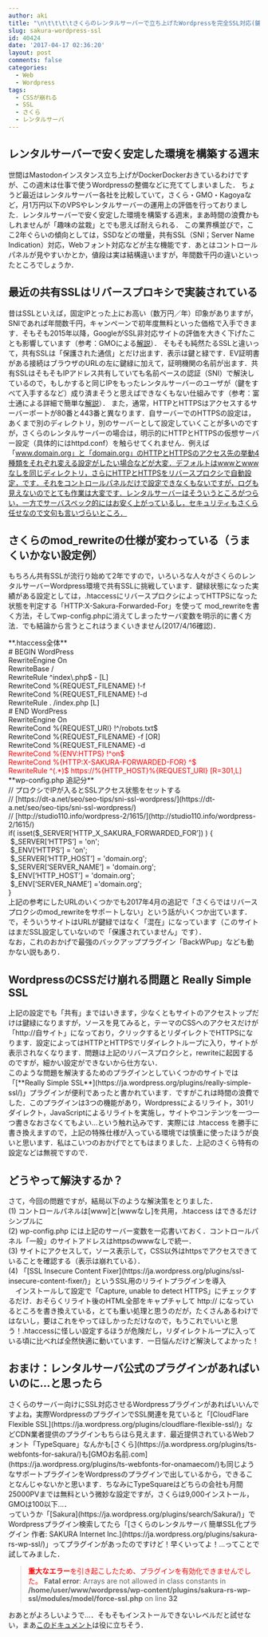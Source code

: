 ```yaml
---
author: aki
title: "\n\t\t\t\tさくらのレンタルサーバーで立ち上げたWordpressを完全SSL対応(鍵緑)にするメモ\t\t"
slug: sakura-wordpress-ssl
id: 40424
date: '2017-04-17 02:36:20'
layout: post
comments: false
categories:
  - Web
  - Wordpress
tags:
  - CSSが崩れる
  - SSL
  - さくら
  - レンタルサーバ
---
```


## レンタルサーバーで安く安定した環境を構築する週末

世間はMastodonインスタンス立ち上げがDockerDockerおきているわけですが、この週末は仕事で使うWordpressの整備などに充ててしまいました． ちょうど最近はレンタルサーバー各社を比較していて，さくら・GMO・Kagoyaなど，月1万円以下のVPSやレンタルサーバーの運用上の評価を行っておりました．レンタルサーバーで安く安定した環境を構築する週末，まあ時間の浪費かもしれませんが「趣味の盆栽」とでも思えば耐えられる． この業界横並びで，ここ2年ぐらいの傾向としては，SSDなどの増量，共有SSL（SNI；Server Name Indication）対応，Webフォント対応などが主な機能です．あとはコントロールパネルが見やすいかとか，値段は実は結構違いますが，年間数千円の違いといったところでしょうか．

## 最近の共有SSLはリバースプロキシで実装されている

昔はSSLといえば，固定IPとった上にお高い（数万円／年）印象がありますが，SNIであれば年間数千円，キャンペーンで初年度無料といった価格で入手できます．そもそも2015年以降，GoogleがSSL非対応サイトの評価を大きく下げたことも影響しています（参考：GMOによる[解説](https://jp.globalsign.com/blog/2015/server_name_indication.html)）． そもそも純然たるSSLと違いって，共有SSLは「保護された通信」とだけ出ます．表示は鍵と緑です．EV証明書がある接続はブラウザのURLの左に鍵緑に加えて，証明機関の名前が出ます．共有SSLはそもそもIPアドレス共有していても名前ベースの認証（SNI）で解決しているので，もしかすると同じIPをもったレンタルサーバーのユーザが（鍵をすべて入手するなど）成り済まそうと思えばできなくもない仕組みです（参考：富士通による詳細で簡単な[解説](http://www.fujitsu.com/jp/products/network/security-bandwidth-control-load-balancer/ipcom/material/data/2/2.html)）． また，通常，HTTPとHTTPSはアクセスするサーバーポートが80番と443番と異なります．自サーバーでのHTTPSの設定は，あくまで別のディレクトリ，別のサーバーとして設定していくことが多いのですが，さくらのレンタルサーバーの場合は，明示的にHTTPとHTTPSの仮想サーバー設定（具体的にはhttpd.conf）を触らせてくれません．例えば「www.domain.org」と「domain.org」のHTTPとHTTPSのアクセス先の挙動4種類をそれぞれ変える設定がしたい場合などが大変．デフォルトはwwwとwwwなしを同じディレクトリ，さらにHTTPとHTTPSをリバースプロクシで自動設定，です．それをコントロールパネルだけで設定できなくもないですが，ログも見えないのでとても作業は大変です．レンタルサーバーはそういうところがつらい，一方でサーバスペック的にはお安く上がっているし，セキュリティもさくら任せなので文句も言いづらいところ．

## さくらのmod_rewriteの仕様が変わっている（うまくいかない設定例）

もちろん共有SSLが流行り始めて2年ですので，いろいろな人々がさくらのレンタルサーバーWordpress環境で共有SSLに挑戦しています．鍵緑状態になった実績がある設定としては，.htaccessにリバースプロクシによってHTTPSになった状態を判定する「HTTP:X-Sakura-Forwarded-For」を使って mod_rewriteを書く方法，そしてwp-config.phpに消えてしまったサーバ変数を明示的に書く方法．でも結論から言うとこれはうまくいきません(2017/4/16確認)．

<div>**.htaccess全体**</div>

<div># BEGIN WordPress</div>

<div><IfModule mod_rewrite.c></div>

<div>RewriteEngine On</div>

<div>RewriteBase /</div>

<div>RewriteRule ^index\.php$ - [L]</div>

<div>RewriteCond %{REQUEST_FILENAME} !-f</div>

<div>RewriteCond %{REQUEST_FILENAME} !-d</div>

<div>RewriteRule . /index.php [L]</div>

<div></IfModule></div>

<div># END WordPress</div>

<div>RewriteEngine On</div>

<div>RewriteCond %{REQUEST_URI} !^/robots.txt$</div>

<div>RewriteCond %{REQUEST_FILENAME} -f [OR]</div>

<div>RewriteCond %{REQUEST_FILENAME} -d</div>

<div><span style="color: #ff0000;">RewriteCond %{ENV:HTTPS} !^on$</span></div>

<div><span style="color: #ff0000;">RewriteCond %{HTTP:X-SAKURA-FORWARDED-FOR} ^$</span></div>

<div><span style="color: #ff0000;">RewriteRule ^(.*)$ https://%{HTTP_HOST}%{REQUEST_URI} [R=301,L]</span></div>

<div>**wp-config.php 追記分**</div>

<div>// プロクシでIPが入るとSSLアクセス状態をセットする</div>

<div>// [https://dt-a.net/seo/seo-tips/sni-ssl-wordpress/](https://dt-a.net/seo/seo-tips/sni-ssl-wordpress/)</div>

<div>// [http://studio110.info/wordpress-2/1615/](http://studio110.info/wordpress-2/1615/)</div>

<div>if( isset($_SERVER[‘HTTP_X_SAKURA_FORWARDED_FOR’]) ) {</div>

<div> $_SERVER[‘HTTPS’] = 'on';</div>

<div> $_ENV[‘HTTPS’] = 'on';</div>

<div> $_SERVER[‘HTTP_HOST’] = 'domain.org';</div>

<div> $_SERVER[‘SERVER_NAME’] = 'domain.org';</div>

<div> $_ENV[‘HTTP_HOST’] = 'domain.org';</div>

<div> $_ENV[‘SERVER_NAME’] ='domain.org';</div>

<div>}</div>

<div>上記の参考にしたURLのいくつかでも2017年4月の追記で「さくらではリバースプロクシのmod_rewriteをサポートしない」という話がいくつか出ています．で，そういうサイトはURLが鍵緑ではなく「混在」になっています（このサイトはまだSSL設定していないので「保護されていません」です）．</div>

<div>なお，これのおかげで最強のバックアッププラグイン「BackWPup」なども動かない説もあり．</div>

## WordpressのCSSだけ崩れる問題と Really Simple SSL

<div>上記の設定でも「共有」まではいきます，少なくともサイトのアクセストップだけは鍵緑になりますが，ソースを見てみると，テーマのCSSへのアクセスだけが「http://自サイト」になっており，クリックするとリダイレクトでHTTPSになります．設定によってはHTTPとHTTPSでリダイレクトループに入り，サイトが表示されなくなります．問題は上記のリバースプロクシと，rewriteに起因するのですが，細かい設定ができないから仕方ない．</div>

<div>このような問題を解決するためのプラグインとしていくつかのサイトでは「[**Really Simple SSL**](https://ja.wordpress.org/plugins/really-simple-ssl/)」プラグインが便利であったと書かれています．ですがこれは時間の浪費でした．このプラグインは3つの機能があり，Wordpressによるリライト，301リダイレクト，JavaScriptによるリライトを実施し，サイトやコンテンツを一つ一つ書きなおさなくてもよい…という触れ込みです．実際には .htaccess を勝手に書き換えますので，上記の特殊仕様が入っている環境では慎重に使ったほうが良いと思います．私はこいつのおかげでとてもはまりました．上記のさくら特有の設定などは無視ですので．</div>

## どうやって解決するか？

<div>さて，今回の問題ですが，結局以下のような解決策をとりました．</div>

<div>(1) コントロールパネルは[www]と[wwwなし]を共用，.htaccess はできるだけシンプルに</div>

<div>(2) wp-config.php には上記のサーバー変数を一応書いておく．コントロールパネル「一般」のサイトアドレスはhttpsのwwwなしで統一．</div>

<div>(3) サイトにアクセスして，ソース表示して，CSS以外はhttpsでアクセスできていることを確認する（表示は崩れている）．</div>

<div>(4) 「[SSL Insecure Content Fixer](https://ja.wordpress.org/plugins/ssl-insecure-content-fixer/)」というSSL用のリライトプラグインを導入</div>

<div>

<div>　インストールして設定で「Capture, unable to detect HTTPS」にチェックするだけ．おそらくリライト後のHTML全部をキャプチャして http:// になっているところを書き換えている，とても重い処理と思うのだが，たくさんあるわけではないし，要はこれをやってほしかっただけなので，もうこれでいいと思う！.htaccessに怪しい設定するほうが危険だし，リダイレクトループに入っている頃に比べれば全然快適に動いています．一日悩んだけど解決してよかった！</div>

## おまけ：レンタルサーバ公式のプラグインがあればいいのに…と思ったら

<div>さくらのサーバー向けにSSL対応させるWordpressプラグインがあればいいんですよね，実際WordpressのプラグインでSSL関連を見ていると「[CloudFlare Flexible SSL](https://ja.wordpress.org/plugins/cloudflare-flexible-ssl/)」などCDN業者提供のプラグインもちらほら見えます．最近提供されているWebフォント「TypeSquare」なんかも[さくら](https://ja.wordpress.org/plugins/ts-webfonts-for-sakura/)も[GMOお名前.com](https://ja.wordpress.org/plugins/ts-webfonts-for-onamaecom/)も同じようなサポートプラグインをWordpressのプラグインで出しているから，できることなんじゃないかと思います．ちなみにTypeSquareはどちらの会社も月間25000PVまでは無料という微妙な設定ですが，さくらは9,000インストール，GMOは100以下…．</div>

<div>っていうか「[Sakura](https://ja.wordpress.org/plugins/search/Sakura/)」でWordpressプラグイン検索してたら「[さくらのレンタルサーバ 簡単SSL化プラグイン 作者: SAKURA Internet Inc.](https://ja.wordpress.org/plugins/sakura-rs-wp-ssl/)」ってプラグインがあったのですけど！早くいってよ！...ってことで試してみました．</div>

</div>

> <span style="color: #ff0000;">**重大なエラー**を引き起こしたため、プラグインを有効化できませんでした。</span> **Fatal error**: Arrays are not allowed in class constants in **/home/user/www/wordpress/wp-content/plugins/sakura-rs-wp-ssl/modules/model/force-ssl.php** on line **32**

おあとがよろしいようで…．そもそもインストールできないレベルだと試せない，まあ[このドキュメント](https://help.sakura.ad.jp/hc/ja/articles/115000051662)は役に立ちそう．